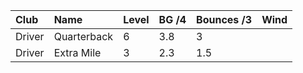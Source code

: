 |Club|Name|Level|BG /4|Bounces /3|Wind|
|:-----|:----------|:----|:----|:---------|:---|
|Driver|Quarterback|6    |3.8  |3         |    |
|Driver|Extra Mile |3    |2.3  |1.5       |    |